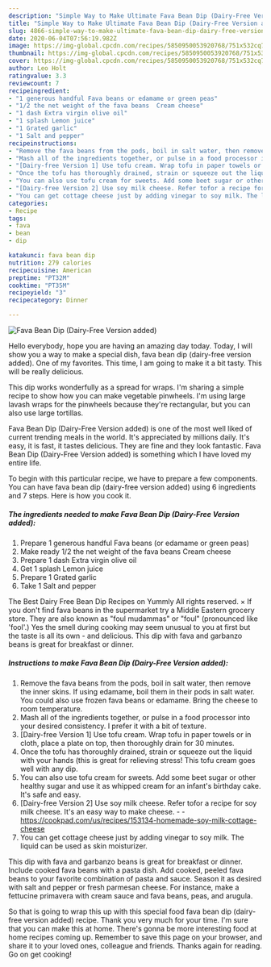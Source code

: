 ```yaml
---
description: "Simple Way to Make Ultimate Fava Bean Dip (Dairy-Free Version added)"
title: "Simple Way to Make Ultimate Fava Bean Dip (Dairy-Free Version added)"
slug: 4866-simple-way-to-make-ultimate-fava-bean-dip-dairy-free-version-added
date: 2020-06-04T07:56:19.982Z
image: https://img-global.cpcdn.com/recipes/5850950053920768/751x532cq70/fava-bean-dip-dairy-free-version-added-recipe-main-photo.jpg
thumbnail: https://img-global.cpcdn.com/recipes/5850950053920768/751x532cq70/fava-bean-dip-dairy-free-version-added-recipe-main-photo.jpg
cover: https://img-global.cpcdn.com/recipes/5850950053920768/751x532cq70/fava-bean-dip-dairy-free-version-added-recipe-main-photo.jpg
author: Leo Holt
ratingvalue: 3.3
reviewcount: 7
recipeingredient:
- "1 generous handful Fava beans or edamame or green peas"
- "1/2 the net weight of the fava beans  Cream cheese"
- "1 dash Extra virgin olive oil"
- "1 splash Lemon juice"
- "1 Grated garlic"
- "1 Salt and pepper"
recipeinstructions:
- "Remove the fava beans from the pods, boil in salt water, then remove the inner skins. If using edamame, boil them in their pods in salt water. You could also use frozen fava beans or edamame. Bring the cheese to room temperature."
- "Mash all of the ingredients together, or pulse in a food processor into your desired consistency. I prefer it with a bit of texture."
- "[Dairy-free Version 1] Use tofu cream. Wrap tofu in paper towels or in cloth, place a plate on top, then thoroughly drain for 30 minutes."
- "Once the tofu has thoroughly drained, strain or squeeze out the liquid with your hands (this is great for relieving stress! This tofu cream goes well with any dip."
- "You can also use tofu cream for sweets. Add some beet sugar or other healthy sugar and use it as whipped cream for an infant&#39;s birthday cake. It&#39;s safe and easy."
- "[Dairy-free Version 2] Use soy milk cheese. Refer tofor a recipe for soy milk cheese. It&#39;s an easy way to make cheese.  https://cookpad.com/us/recipes/153134-homemade-soy-milk-cottage-cheese"
- "You can get cottage cheese just by adding vinegar to soy milk. The liquid can be used as skin moisturizer."
categories:
- Recipe
tags:
- fava
- bean
- dip

katakunci: fava bean dip 
nutrition: 279 calories
recipecuisine: American
preptime: "PT32M"
cooktime: "PT35M"
recipeyield: "3"
recipecategory: Dinner

---
```



![Fava Bean Dip (Dairy-Free Version added)](https://img-global.cpcdn.com/recipes/5850950053920768/751x532cq70/fava-bean-dip-dairy-free-version-added-recipe-main-photo.jpg)

Hello everybody, hope you are having an amazing day today. Today, I will show you a way to make a special dish, fava bean dip (dairy-free version added). One of my favorites. This time, I am going to make it a bit tasty. This will be really delicious.

This dip works wonderfully as a spread for wraps. I&#39;m sharing a simple recipe to show how you can make vegetable pinwheels. I&#39;m using large lavash wraps for the pinwheels because they&#39;re rectangular, but you can also use large tortillas.

Fava Bean Dip (Dairy-Free Version added) is one of the most well liked of current trending meals in the world. It's appreciated by millions daily. It's easy, it is fast, it tastes delicious. They are fine and they look fantastic. Fava Bean Dip (Dairy-Free Version added) is something which I have loved my entire life.


To begin with this particular recipe, we have to prepare a few components. You can have fava bean dip (dairy-free version added) using 6 ingredients and 7 steps. Here is how you cook it.

<!--inarticleads1-->

##### The ingredients needed to make Fava Bean Dip (Dairy-Free Version added):

1. Prepare 1 generous handful Fava beans (or edamame or green peas)
1. Make ready 1/2 the net weight of the fava beans  Cream cheese
1. Prepare 1 dash Extra virgin olive oil
1. Get 1 splash Lemon juice
1. Prepare 1 Grated garlic
1. Take 1 Salt and pepper


The Best Dairy Free Bean Dip Recipes on Yummly All rights reserved. × If you don&#39;t find fava beans in the supermarket try a Middle Eastern grocery store. They are also known as &#34;foul mudammas&#34; or &#34;foul&#34; (pronounced like &#39;fool&#39;.) Yes the smell during cooking may seem unusual to you at first but the taste is all its own - and delicious. This dip with fava and garbanzo beans is great for breakfast or dinner. 

<!--inarticleads2-->

##### Instructions to make Fava Bean Dip (Dairy-Free Version added):

1. Remove the fava beans from the pods, boil in salt water, then remove the inner skins. If using edamame, boil them in their pods in salt water. You could also use frozen fava beans or edamame. Bring the cheese to room temperature.
1. Mash all of the ingredients together, or pulse in a food processor into your desired consistency. I prefer it with a bit of texture.
1. [Dairy-free Version 1] Use tofu cream. Wrap tofu in paper towels or in cloth, place a plate on top, then thoroughly drain for 30 minutes.
1. Once the tofu has thoroughly drained, strain or squeeze out the liquid with your hands (this is great for relieving stress! This tofu cream goes well with any dip.
1. You can also use tofu cream for sweets. Add some beet sugar or other healthy sugar and use it as whipped cream for an infant&#39;s birthday cake. It&#39;s safe and easy.
1. [Dairy-free Version 2] Use soy milk cheese. Refer tofor a recipe for soy milk cheese. It&#39;s an easy way to make cheese. -  - https://cookpad.com/us/recipes/153134-homemade-soy-milk-cottage-cheese
1. You can get cottage cheese just by adding vinegar to soy milk. The liquid can be used as skin moisturizer.


This dip with fava and garbanzo beans is great for breakfast or dinner. Include cooked fava beans with a pasta dish. Add cooked, peeled fava beans to your favorite combination of pasta and sauce. Season it as desired with salt and pepper or fresh parmesan cheese. For instance, make a fettucine primavera with cream sauce and fava beans, peas, and arugula. 

So that is going to wrap this up with this special food fava bean dip (dairy-free version added) recipe. Thank you very much for your time. I'm sure that you can make this at home. There's gonna be more interesting food at home recipes coming up. Remember to save this page on your browser, and share it to your loved ones, colleague and friends. Thanks again for reading. Go on get cooking!
